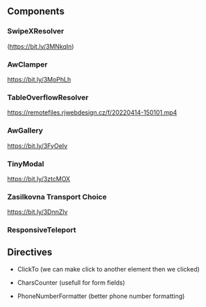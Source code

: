 ## Components

### SwipeXResolver

(https://bit.ly/3MNkqIn)

### AwClamper

https://bit.ly/3MoPhLh

### TableOverflowResolver

https://remotefiles.rjwebdesign.cz/f/20220414-150101.mp4

### AwGallery

https://bit.ly/3FyOeIv

### TinyModal

https://bit.ly/3ztcMOX

### Zasilkovna Transport Choice

https://bit.ly/3DnnZlv

### ResponsiveTeleport

## Directives

-   ClickTo (we can make click to another element then we clicked)

-   CharsCounter (usefull for form fields)

-   PhoneNumberFormatter (better phone number formatting)
